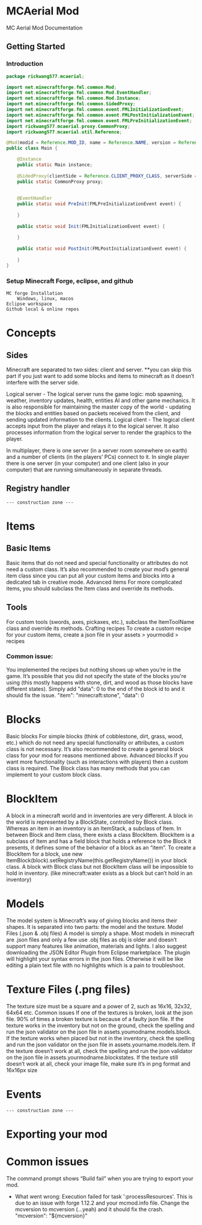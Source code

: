 # MCAerial Mod
MC Aerial Mod Documentation

## Getting Started
### Introduction
```java
package rickwang577.mcaerial;

import net.minecraftforge.fml.common.Mod;
import net.minecraftforge.fml.common.Mod.EventHandler;
import net.minecraftforge.fml.common.Mod.Instance;
import net.minecraftforge.fml.common.SidedProxy;
import net.minecraftforge.fml.common.event.FMLInitializationEvent;
import net.minecraftforge.fml.common.event.FMLPostInitializationEvent;
import net.minecraftforge.fml.common.event.FMLPreInitializationEvent;
import rickwang577.mcaerial.proxy.CommonProxy;
import rickwang577.mcaerial.util.Reference;

@Mod(modid = Reference.MOD_ID, name = Reference.NAME, version = Reference.VERSION)
public class Main {

	@Instance
	public static Main instance;
	
	@SidedProxy(clientSide = Reference.CLIENT_PROXY_CLASS, serverSide = Reference.COMMON_PROXY_CLASS)
	public static CommonProxy proxy;
	
	
	@EventHandler
	public static void PreInit(FMLPreInitializationEvent event) {
		
	}
	
	public static void Init(FMLInitializationEvent event) {
		
	}
	
	public static void PostInit(FMLPostInitializationEvent event) {
		
	}
}
```


### Setup Minecraft Forge, eclipse, and github
	MC forge Installation
		Windows, linux, macos
	Eclipse workspace
	Github local & online repos
# Concepts
## Sides
Minecraft are separated to two sides: client and server. 
**you can skip this part if you just want to add some blocks and items to minecraft as it doesn’t interfere with the server side.

Logical server - The logical server runs the game logic: mob spawning, weather, inventory updates, health, entities AI and other game mechanics. It is also responsible for maintaining the master copy of the world - updating the blocks and entities based on packets received from the client, and sending updated information to the clients. 
Logical client - The logical client accepts input from the player and relays it to the logical server. It also processes information from the logical server to render the graphics to the player.

In multiplayer, there is one server (in a server room somewhere on earth) and a number of clients (in the players’ PCs) connect to it. In single player there is one server (in your computer) and one client (also in your computer) that are running simultaneously in separate threads.
## Registry handler
	--- construction zone ---
# Items
## Basic Items
Basic items that do not need and special functionality or attributes do not need a custom class. It’s also recommended to create your mod’s general item class since you can put all your custom items and blocks into a dedicated tab in creative mode.
Advanced items
For more complicated items, you should subclass the Item class and override its methods.

## Tools
For custom tools (swords, axes, pickaxes, etc.), subclass the ItemToolName class and override its methods.
Crafting recipes
To create a custom recipe for your custom items, create a json file in your assets > yourmodid > recipes

### Common issue:
You implemented the recipes but nothing shows up when you’re in the game. It’s possible that you did not specify the state of the blocks you're using (this mostly happens with stone, dirt, and wood as those blocks have different states).  Simply add "data": 0 to the end of the block id to and it should fix the issue.
"item": "minecraft:stone", "data": 0
# Blocks
Basic blocks
For simple blocks (think of cobblestone, dirt, grass, wood, etc.) which do not need any special functionality or attributes, a custom class is not necessary. It’s also recommended to create a general block class for your mod for reasons mentioned above. 
Advanced blocks
If you want more functionality (such as interactions with players) then a custom class is required. The Block class has many methods that you can implement to your custom block class. 
# BlockItem
A block in a minecraft world and in inventories are very different. A block in the world is represented by a BlockState, controlled by Block class. Whereas an item in an inventory is an ItemStack, a subclass of Item. In between Block and Item class, there exists a class BlockItem. BlockItem is a subclass of Item and has a field block that holds a reference to the Block it presents, it defines some of the behavior of a block as an “item”. To create a BlockItem for a block, use new ItemBlock(block).setRegistryName(this.getRegistryName()) in your block class. 
A block with Block class but not BlockItem class will be impossible to hold in inventory. (like minecraft:water exists as a block but can’t hold in an inventory)
# Models
The model system is Minecraft’s way of giving blocks and items their shapes. It is separated into two parts: the model and the texture.
Model Files (.json & .obj files)
A model is simply a shape. Most models in minecraft are .json files and only a few use .obj files as obj is older and doesn’t support many features like animation, materials and lights.
I also suggest downloading the JSON Editor Plugin from Eclipse marketplace. The plugin will highlight your syntax errors in the json files. Otherwise it will be like editing a plain text file with no highlights which is a pain to troubleshoot.

# Texture Files (.png files)
The texture size must be a square and a power of 2, such as 16x16, 32x32, 64x64 etc.
Common issues 
If one of the textures is broken, look at the json file. 90% of times a broken texture is because of a faulty json file. 
If the texture works in the inventory but not on the ground, check the spelling and run the json validator on the json file in assets.youmodname.models.block.
If the texture works when placed but not in the inventory, check the spelling and run the json validator on the json file in assets.yourname.models.item.
If the texture doesn’t work at all, check the spelling and run the json validator on the json file in assets.yourmodname.blockstates.
If the texture still doesn’t work at all, check your image file, make sure it’s in png format and 16x16px size

# Events
	--- construction zone ---
# Exporting your mod

# Common issues
The command prompt shows “Build fail” when you are trying to export your mod.
* What went wrong:
Execution failed for task ':processResources'.
This is due to an issue with forge 1.12.2 and your mcmod.info file. Change the mcversion to mcversion (...yeah) and it should fix the crash.
"mcversion": "${mcversion}"

